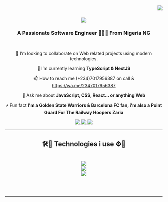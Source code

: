 <img align="right" src="https://visitor-badge.laobi.icu/badge?page_id=salesp07.salesp07" />

<h1 align="center">
    <img src="https://readme-typing-svg.herokuapp.com/?font=Righteous&size=35&center=true&vCenter=true&width=500&height=70&duration=4000&lines=Welcome!+👋;+I'm+k3nd0! 👨🏿‍💻;" />
</h1>

<h3 align="center">A Passionate Software Engineer 👨🏿‍💻 From Nigeria NG</h3>

<br/>

<div align="center">
 
 🔭 I’m looking to collaborate on Web related projects using modern technologies.
 
 🌱 I’m currently learning **TypeScript & NextJS**
 
 📫 How to reach me (+234)7017956387 on call & https://wa.me/2347017956387

💬 Ask me about **JavaScript, CSS, React... or anything Web**

⚡ Fun fact **I'm a Golden State Warriors & Barcelona FC fan, i'm also a Point Guard For The Railway Hoopers Zaria**

 </div>
 
<div align="center"> 
  <a href="mailto:kennethistifanus1@gmail.com">
    <img src="https://img.shields.io/badge/Gmail-333333?style=for-the-badge&logo=gmail&logoColor=green" />
  </a>
  <a href="https://linkedin.com/in/kenneth-istifanus-aa9a361a1" target="https://www.linkedin.com/in/kenneth-istifanus-aa9a361a1/">
    <img src="https://img.shields.io/badge/LinkedIn-0077B5?style=for-the-badge&logo=linkedin&logoColor=white" target="_blank" />
  </a>
  <a href="https://.github.io/realkendo" target="https://github.com/realkendo">
     <img src="https://img.shields.io/badge/Portfolio-FF5722?style=for-the-badge&logo=todoist&logoColor=white" target="_blank" /> <!-- sqlite, safari, google-chrome are other good icon options -->
  </a>
</div>

 <hr/>
 
<h2 align="center">🛠️🔩 Technologies i use ⚙️🔨</h2>
<br/>
<div align="center">
    <img src="https://skillicons.dev/icons?i=html,css,javascript,bootstrap,tailwind,react,figma" /><br>
    <img src="https://skillicons.dev/icons?i=git,github,vscode,typescript,express,mongodb,nextjs" /><br>
    <img src="https://skillicons.dev/icons?i=nodejs,firebase,nextjs,mysql,python,sklearn,flask" />

</div>

<br/>
<!-- 
<h2 align="center">⚡ Stats ⚡</h2>
<br>
<div align=center>
  <img width=390 src="https://github-readme-streak-stats-salesp07.vercel.app/?user=salesp07&count_private=true&theme=react&border_radius=10" alt="streak stats"/>
  <img width=390 src="https://github-readme-stats-salesp07.vercel.app/api?username=salesp07&count_private=true&show_icons=true&theme=react&rank_icon=github&border_radius=10" alt="readme stats" />
  <br/>
  <img width=325 align="center" src="https://github-readme-stats-salesp07.vercel.app/api/top-langs/?username=salesp07&hide=HTML&langs_count=8&layout=compact&theme=react&border_radius=10&size_weight=0.5&count_weight=0.5&exclude_repo=github-readme-stats" alt="top langs" />
</div>
 -->
<br/><br/>

<hr/>

<br/>



<!---
realkendo/realkendo is a ✨ special ✨ repository because its `README.md` (this file) appears on your GitHub profile.
You can click the Preview link to take a look at your changes.
--->
